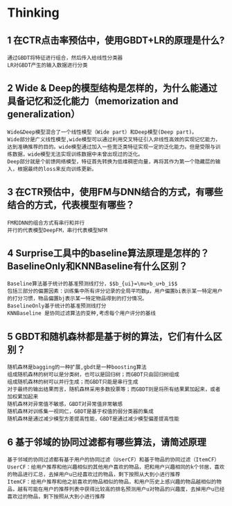 # Thinking
## 1 在CTR点击率预估中，使用GBDT+LR的原理是什么?
    通过GBDT将特征进行组合，然后传入给线性分类器  
    LR对GBDT产生的输入数据进行分类

## 2 Wide & Deep的模型结构是怎样的，为什么能通过具备记忆和泛化能力（memorization and generalization）
    Wide&Deep模型混合了一个线性模型（Wide part）和Deep模型(Deep part)。  
    Wide部分是广义线性模型,wide模型可以通过利用交叉特征引入非线性高效的实现记忆能力，达到准确推荐的目的。wide模型通过加入一些宽泛类特征实现一定的泛化能力。但是受限与训练数据，wide模型无法实现训练数据中未曾出现过的泛化。  
    Deep部分就是个前馈网络模型，特征首先转换为低维稠密向量，再将其作为第一个隐藏层的输入，根据最终的loss来反向训练更新。

## 3 在CTR预估中，使用FM与DNN结合的方式，有哪些结合的方式，代表模型有哪些？
    FM和DNN的组合方式有串行和并行
    并行的代表模型DeepFM，串行代表模型NFM
    
## 4 Surprise工具中的baseline算法原理是怎样的？BaselineOnly和KNNBaseline有什么区别？
    Baseline算法基于统计的基准预测线打分，$$b_{ui}=\mu+b_u+b_i$$
    包括三部分的偏置因素：训练集中所有评分记录的全局平均数μ，用户偏置bi表示某一特定用户的打分习惯，物品偏置bj表示某一特定物品得到的打分情况。
    BaselineOnly基于统计的基准预测线打分
    KNNBaseline 是协同过滤算法的变种,考虑每个用户评分的基线
    
## 5 GBDT和随机森林都是基于树的算法，它们有什么区别？
    随机森林是bagging的一种扩展,gbdt是一种boosting算法
    组成随机森林的树可以是分类树，也可以是回归树；而GBDT只由回归树组成
    组成随机森林的树可以并行生成；而GBDT只能是串行生成
    对于最终的输出结果而言，随机森林采用多数投票等；而GBDT则是将所有结果累加起来，或者加权累加起来
    随机森林对异常值不敏感，GBDT对异常值非常敏感
    随机森林对训练集一视同仁，GBDT是基于权值的弱分类器的集成
    随机森林是通过减少模型方差提高性能，GBDT是通过减少模型偏差提高性能
    
## 6 基于邻域的协同过滤都有哪些算法，请简述原理
    基于邻域的协同过滤都有基于用户的协同过滤（UserCF）和基于物品的协同过滤（ItemCF）
    UserCF：给用户推荐和他兴趣相似的其他用户喜欢的物品，把和用户兴趣相同的k个邻居，喜欢的物品进行汇总，去掉用户u已经喜欢过的物品，剩下按照从大到小进行推荐
    ItemCF：给用户推荐和他之前喜欢的物品相似的物品，和用户历史上感兴趣的物品越相似的物品，越有可能在用户的推荐列表中获得比较高的排名预测用户u对物品的兴趣度，去掉用户u已经喜欢过的物品，剩下按照从大到小进行推荐
